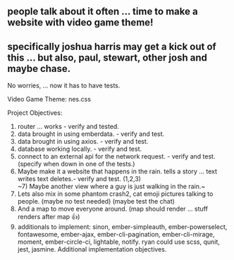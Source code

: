 
## people talk about it often ... time to make a website with video game theme!

## specifically joshua harris may get a kick out of this ... but also, paul, stewart, other josh and maybe chase.

No worries, ... now it has to have tests.

Video Game Theme: nes.css

Project Objectives:

1) router ... works - verify and tested.
2) data brought in using emberdata. - verify and test.
3) data brought in using axios. - verify and test.
4) database working locally. - verify and test.
5) connect to an external api for the network request. - verify and test. (specify when down in one of the tests.)
6) Maybe make it a website that happens in the rain. tells a story ... text writes text deletes.- verify and test. (1,2,3)
<br/>~7) Maybe another view where a guy is just walking in the rain.~
7) Lets also mix in some phantom crash2, cat emoji pictures talking to people. (maybe no test needed) (maybe test the chat)
8) And a map to move everyone around. (map should render ... stuff renders after map 👍)
9) additionals to implement: sinon, ember-simpleauth, ember-powerselect, fontawesome, ember-ajax, ember-cli-pagination, ember-cli-mirage, moment, ember-circle-ci, lightable, notify. ryan could use scss, qunit, jest, jasmine. Additional implementation objectives.
